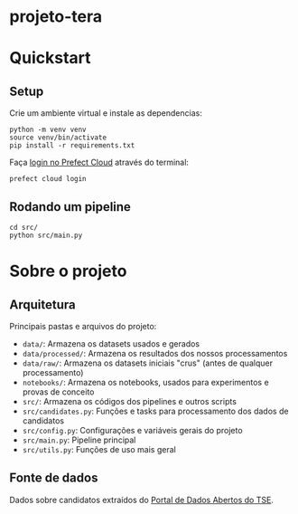 # projeto-tera

# Quickstart

## Setup
Crie um ambiente virtual e instale as dependencias:
```
python -m venv venv
source venv/bin/activate
pip install -r requirements.txt
```

Faça [login no Prefect Cloud](https://docs.prefect.io/ui/cloud-quickstart/#log-into-prefect-cloud-from-a-terminal) através do terminal:
```
prefect cloud login
```


## Rodando um pipeline
```
cd src/
python src/main.py 
```

# Sobre o projeto

## Arquitetura
Principais pastas e arquivos do projeto:

- `data/`: Armazena os datasets usados e gerados
- `data/processed/`: Armazena os resultados dos nossos processamentos
- `data/raw/`: Armazena os datasets iniciais "crus" (antes de qualquer processamento)
- `notebooks/`: Armazena os notebooks, usados para experimentos e provas de conceito
- `src/`: Armazena os códigos dos pipelines e outros scripts
- `src/candidates.py`: Funções e tasks para processamento dos dados de candidatos
- `src/config.py`: Configurações e variáveis gerais do projeto
- `src/main.py`: Pipeline principal
- `src/utils.py`: Funções de uso mais geral

## Fonte de dados
Dados sobre candidatos extraídos do [Portal de Dados Abertos do TSE](https://dadosabertos.tse.jus.br/dataset/candidatos-2022).